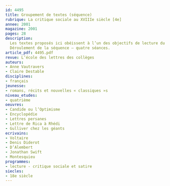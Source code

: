 ```yaml
---
id: 4495
title: Groupement de textes (séquence)
rubrique: La critique sociale au XVIIIe siècle [4e]
annee: 2001
magazine: 2001
pages: 28
description: 
  Les textes proposés ici obéissent à l’un des objectifs de lecture du programme de quatrième qui est de « donner aux élèves des connaissances culturelles en les mettant en contact avec des textes littéraires devenus des références » et cela en « relation avec le programme d’histoire ». En effet, il s’agit de voir comment, afin d’échapper à la censure, les écrivains ont dû mettre en place un système d’écriture complexe pour formuler une critique de la société. Étudier ces textes de critique sociale du XVIIIe siècle, c’est entrevoir un texte derrière un autre. Pour cela, on amènera les élèves à reconnaître une double situation d’énonciation et à découvrir un texte argumentatif derrière une lettre exotique, un conte, un dialogue ou encore un texte didactique… Cet article reprend les instructions figurant dans l’Accompagnement des programmes de cinquième et de quatrième – « On fait apercevoir les procédés d’écriture de la distanciation critique – ironie, parodie, etc. » et adopte la démarche de la lecture analytique.
  Déroulement de la séquence – quatre séances.
article_pdf: 4495.pdf
revue: L’école des lettres des collèges
auteurs:
- Anne Vautravers
- Claire Destable
disciplines:
- français
jeunesse:
- romans, récits et nouvelles « classiques »s
niveau_etudes:
- quatrième
oeuvres:
- Candide ou l’Optimisme
- Encyclopédie
- Lettres persanes
- Lettre de Rica à Rhédi
- Gulliver chez les géants
ecrivains:
- Voltaire
- Denis Diderot
- D’Alembert
- Jonathan Swift
- Montesquieu
programmes:
- lecture - critique sociale et satire
siecles:
- 18e siècle
---
```

